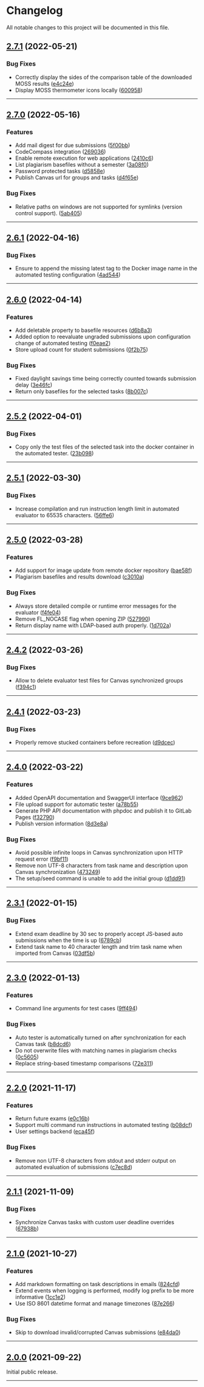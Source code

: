 <!--- BEGIN HEADER -->
# Changelog

All notable changes to this project will be documented in this file.
<!--- END HEADER -->

## [2.7.1](https://gitlab.com/tms-elte/backend-core/compare/v2.7.0...v2.7.1) (2022-05-21)
### Bug Fixes

* Correctly display the sides of the comparison table of the downloaded MOSS results ([e4c24e](https://gitlab.com/tms-elte/backend-core/commit/e4c24e1144e8bdedbf55adc9790e1f175c7d3e3d))
* Display MOSS thermometer icons locally ([600958](https://gitlab.com/tms-elte/backend-core/commit/600958983a95f231d9ef05d2b733a3bf8b32ffa0))

---

## [2.7.0](https://gitlab.com/tms-elte/backend-core/compare/v2.6.1...v2.7.0) (2022-05-16)
### Features

* Add mail digest for due submissions ([5f00bb](https://gitlab.com/tms-elte/backend-core/commit/5f00bbe71a11b1e7d7c35223a2d94bfa698124f6))
* CodeCompass integration ([269036](https://gitlab.com/tms-elte/backend-core/commit/269036b5e3334aef78dc33523f32a935846e738e))
* Enable remote execution for web applications ([2410c6](https://gitlab.com/tms-elte/backend-core/commit/2410c622b97ff45d1956559912349fa3de5a6807))
* List plagiarism basefiles without a semester ([3a08f0](https://gitlab.com/tms-elte/backend-core/commit/3a08f032e42b56df2a4bedc1d48c4fa07e45f550))
* Password protected tasks ([d5858e](https://gitlab.com/tms-elte/backend-core/commit/d5858e91d5624aeab66ed15bdf5d1edd18f26912))
* Publish Canvas url for groups and tasks ([d4f65e](https://gitlab.com/tms-elte/backend-core/commit/d4f65ee3ef34771f6d9dfad9b47775e7a16a4af7))

### Bug Fixes

* Relative paths on windows are not supported for symlinks (version control support). ([5ab405](https://gitlab.com/tms-elte/backend-core/commit/5ab405a83638e0b5af274de70a5dbbcc01610106))

---

## [2.6.1](https://gitlab.com/tms-elte/backend-core/compare/v2.6.0...v2.6.1) (2022-04-16)
### Bug Fixes

* Ensure to append the missing latest tag to the Docker image name in the automated testing configuration ([4ad544](https://gitlab.com/tms-elte/backend-core/commit/4ad544636c6f31aa02f3ce59db7cd3ef0615cbb9))

---

## [2.6.0](https://gitlab.com/tms-elte/backend-core/compare/v2.5.2...v2.6.0) (2022-04-14)
### Features

* Add deletable property to basefile resources ([d6b8a3](https://gitlab.com/tms-elte/backend-core/commit/d6b8a33957e4f2cb2b572558c27c1aa7d8c7b430))
* Added option to reevaluate ungraded submissions upon configuration change of automated testing ([f0eae2](https://gitlab.com/tms-elte/backend-core/commit/f0eae26c79fefe0133b302d352930f76443edef8))
* Store upload count for student submissions ([0f2b75](https://gitlab.com/tms-elte/backend-core/commit/0f2b75cd2644ed789a150c392f6ec9cddcca8c44))

### Bug Fixes

* Fixed daylight savings time being correctly counted towards submission delay ([3e46fc](https://gitlab.com/tms-elte/backend-core/commit/3e46fc2562192311a8170f66ddfae2ed48ee1b39))
* Return only basefiles for the selected tasks ([8b007c](https://gitlab.com/tms-elte/backend-core/commit/8b007c36bdb5d245c208da8adf66b6127635f45f))

---

## [2.5.2](https://gitlab.com/tms-elte/backend-core/compare/v2.5.1...v2.5.2) (2022-04-01)
### Bug Fixes

* Copy only the test files of the selected task into the docker container in the automated tester. ([23b098](https://gitlab.com/tms-elte/backend-core/commit/23b098c3d17cbe874c72f6609d2554a8163d9697))

---

## [2.5.1](https://gitlab.com/tms-elte/backend-core/compare/v2.5.0...v2.5.1) (2022-03-30)
### Bug Fixes

* Increase compilation and run instruction length limit in automated evaluator to 65535 characters. ([56ffe6](https://gitlab.com/tms-elte/backend-core/commit/56ffe6789ac41973a0829855bde16814a6d161e4))

---

## [2.5.0](https://gitlab.com/tms-elte/backend-core/compare/v2.4.2...v2.5.0) (2022-03-28)
### Features

* Add support for image update from remote docker repository ([bae58f](https://gitlab.com/tms-elte/backend-core/commit/bae58fda3b8be9788c3356ea87b8b3da28780bcf))
* Plagiarism basefiles and results download ([c3010a](https://gitlab.com/tms-elte/backend-core/commit/c3010a07e9a4b46b937343c0871597e16dffc078))

### Bug Fixes

* Always store detailed compile or runtime error messages for the evaluator ([f4fe04](https://gitlab.com/tms-elte/backend-core/commit/f4fe048231c5a012e506f49e133930c71bdc0bf8))
* Remove FL_NOCASE flag when opening ZIP ([527990](https://gitlab.com/tms-elte/backend-core/commit/52799035709f62f6e0ab32e378973d5b9cb9e7ad))
* Return display name with LDAP-based auth properly. ([1d702a](https://gitlab.com/tms-elte/backend-core/commit/1d702ad4b0690f11c90b0e56389ba0d52a818c7a))

---

## [2.4.2](https://gitlab.com/tms-elte/backend-core/compare/v2.4.1...v2.4.2) (2022-03-26)
### Bug Fixes

* Allow to delete evaluator test files for Canvas synchronized groups ([f394c1](https://gitlab.com/tms-elte/backend-core/commit/f394c1f213aa6870293436ce4b7a971fefd1c157))

---

## [2.4.1](https://gitlab.com/tms-elte/backend-core/compare/v2.4.0...v2.4.1) (2022-03-23)
### Bug Fixes

* Properly remove stucked containers before recreation ([d9dcec](https://gitlab.com/tms-elte/backend-core/commit/d9dcec37c3d98412f363979e568bce9a171992c9))

---

## [2.4.0](https://gitlab.com/tms-elte/backend-core/compare/v2.3.1...v2.4.0) (2022-03-22)
### Features

* Added OpenAPI documentation and SwaggerUI interface ([9ce962](https://gitlab.com/tms-elte/backend-core/commit/9ce9621d4a581332cb23bc803f605b3cd654c27d))
* File upload support for automatic tester ([a78b55](https://gitlab.com/tms-elte/backend-core/commit/a78b554f8a1dfcdccdb7930d65e8e281899dd782))
* Generate PHP API documentation with phpdoc and publish it to GitLab Pages ([f32790](https://gitlab.com/tms-elte/backend-core/commit/f3279068f508fec0b95657c02be4f1d1f90a201f))
* Publish version information ([8d3e8a](https://gitlab.com/tms-elte/backend-core/commit/8d3e8a0f9b6151a41d95fca4a303a2134b66eedf))

### Bug Fixes

* Avoid possible infinite loops in Canvas synchronization upon HTTP request error ([f9bf11](https://gitlab.com/tms-elte/backend-core/commit/f9bf11654ca38f05a1eeafa58f3b8a56c08c8e50))
* Remove non UTF-8 characters from task name and description upon Canvas synchronization ([473249](https://gitlab.com/tms-elte/backend-core/commit/4732495b732336dc9f2c39b00658393c7cd517ae))
* The setup/seed command is unable to add the initial group ([d1dd91](https://gitlab.com/tms-elte/backend-core/commit/d1dd91dcee7ab20850346abdd7b8c57c8d35f653))

---

## [2.3.1](https://gitlab.com//tms-elte/backend-core/compare/v2.3.0...v2.3.1) (2022-01-15)
### Bug Fixes

* Extend exam deadline by 30 sec to properly accept JS-based auto submissions when the time is up ([6789cb](https://gitlab.com//tms-elte/backend-core/commit/6789cb0b4e2204c7a97dd8b8bec7167925a1d256))
* Extend task name to 40 character length and trim task name when imported from Canvas ([03df5b](https://gitlab.com//tms-elte/backend-core/commit/03df5bec7c69c9d09bb2512ab194d709def3df4d))

---

## [2.3.0](https://gitlab.com//tms-elte/backend-core/compare/v2.2.0...v2.3.0) (2022-01-13)
### Features

* Command line arguments for test cases ([9ff494](https://gitlab.com//tms-elte/backend-core/commit/9ff494fab4286eb49b557ec25ee7543ac49ebbb5))

### Bug Fixes

* Auto tester is automatically turned on after synchronization for each Canvas task ([b8dcd6](https://gitlab.com//tms-elte/backend-core/commit/b8dcd69b136be6a0081b3eb2471136e6382678f1))
* Do not overwrite files with matching names in plagiarism checks ([0c5605](https://gitlab.com//tms-elte/backend-core/commit/0c5605b89e234c3db5ad12734f6b210832c8abf1))
* Replace string-based timestamp comparisons ([72e311](https://gitlab.com//tms-elte/backend-core/commit/72e311758c684311ed63f4d1f2d1494e58ccf270))

---

## [2.2.0](https://gitlab.com//tms-elte/backend-core/compare/v2.1.1...v2.2.0) (2021-11-17)
### Features

* Return future exams ([e0c16b](https://gitlab.com//tms-elte/backend-core/commit/e0c16b9e47eb05fbc22ed96f6c69f434be5084a0))
* Support multi command run instructions in automated testing ([b08dcf](https://gitlab.com//tms-elte/backend-core/commit/b08dcfde2ef72fedbec3ccb602d61314ba52658a))
* User settings backend ([eca45f](https://gitlab.com//tms-elte/backend-core/commit/eca45fefba3a753217321a038f5e35a966712b0c))

### Bug Fixes

* Remove non UTF-8 characters from stdout and stderr output on automated evaluation of submissions ([c7ec8d](https://gitlab.com//tms-elte/backend-core/commit/c7ec8d7a0c20bfccc896fc38e12e5cdb0503a736))

---

## [2.1.1](https://gitlab.com//tms-elte/backend-core/compare/v2.1.0...v2.1.1) (2021-11-09)
### Bug Fixes

* Synchronize Canvas tasks with custom user deadline overrides ([67938b](https://gitlab.com//tms-elte/backend-core/commit/67938beac1227e63de6546f68c7013e380a369d2))

---

## [2.1.0](https://gitlab.com//tms-elte/backend-core/compare/v2.0.0...v2.1.0) (2021-10-27)
### Features

* Add markdown formatting on task descriptions in emails ([824cfd](https://gitlab.com//tms-elte/backend-core/commit/824cfd87a82df2b7f6f05af670508f6d5456c9b7))
* Extend events when logging is performed, modify log prefix to be more informative ([1cc1e2](https://gitlab.com//tms-elte/backend-core/commit/1cc1e2370155a8cf007161446e5fdd775f16280a))
* Use ISO 8601 datetime format and manage timezones ([87e266](https://gitlab.com//tms-elte/backend-core/commit/87e26687b6c109c4a7cb470a98c74b5f9e2eba45))

### Bug Fixes

* Skip to download invalid/corrupted Canvas submissions ([e84da0](https://gitlab.com//tms-elte/backend-core/commit/e84da0282ce30cf64ea7f9f61e63ca6344b42c3c))

---

## [2.0.0](https://gitlab.com//tms-elte/backend-core/compare/83e1f3707c03bd9027cc44a16636bd109b6d5480...v2.0.0) (2021-09-22)

Initial public release.

---

